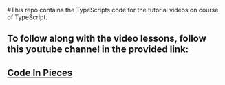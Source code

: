 #This repo contains the TypeScripts code for the tutorial videos on course of TypeScript. 

## To follow along with the video lessons, follow this youtube channel in the provided link:
## [Code In Pieces](https://www.youtube.com/@codeinpieces)
